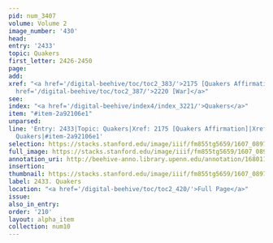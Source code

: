 ```yaml
---
pid: num_3407
volume: Volume 2
image_number: '430'
head:
entry: '2433'
topic: Quakers
first_letter: 2426-2450
page:
add:
xref: "<a href='/digital-beehive/toc/toc2_383/'>2175 [Quakers Affirmation]</a>|<a
  href='/digital-beehive/toc/toc2_387/'>2220 [War]</a>"
see:
index: "<a href='/digital-beehive/index4/index_3221/'>Quakers</a>"
item: "#item-2a92106e1"
unparsed:
line: 'Entry: 2433|Topic: Quakers|Xref: 2175 [Quakers Affirmation]|Xref: 2220 [War]|Index:
  Quakers|#item-2a92106e1'
selection: https://stacks.stanford.edu/image/iiif/fm855tg5659/1607_0897/746,1854,2813,630/full/0/default.jpg
full_image: https://stacks.stanford.edu/image/iiif/fm855tg5659/1607_0897/full/full/0/default.jpg
annotation_uri: http://beehive-anno.library.upenn.edu/annotation/1680113568357
insertion:
thumbnail: https://stacks.stanford.edu/image/iiif/fm855tg5659/1607_0897/746,1854,600,180/250,/0/default.jpg
label: 2433. Quakers
location: "<a href='/digital-beehive/toc/toc2_420/'>Full Page</a>"
issue:
also_in_entry:
order: '210'
layout: alpha_item
collection: num10
---
```

